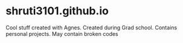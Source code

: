 # shruti3101.github.io
Cool stuff created with Agnes. Created during Grad school. Contains personal projects. May contain broken codes
